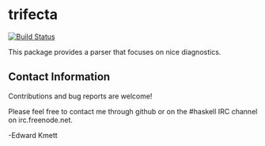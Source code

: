 trifecta
========

[![Build Status](https://secure.travis-ci.org/ekmett/trifecta.png?branch=master)](http://travis-ci.org/ekmett/trifecta)

This package provides a parser that focuses on nice diagnostics.

Contact Information
-------------------

Contributions and bug reports are welcome!

Please feel free to contact me through github or on the #haskell IRC channel on irc.freenode.net.

-Edward Kmett
